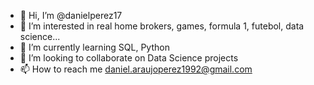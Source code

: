 - 👋 Hi, I’m @danielperez17
- 👀 I’m interested in real home brokers, games, formula 1, futebol, data science... 
- 🌱 I’m currently learning SQL, Python
- 💞️ I’m looking to collaborate on Data Science projects
- 📫 How to reach me daniel.araujoperez1992@gmail.com

<!---
danielperez17/danielperez17 is a ✨ special ✨ repository because its `README.md` (this file) appears on your GitHub profile.
You can click the Preview link to take a look at your changes.
--->

